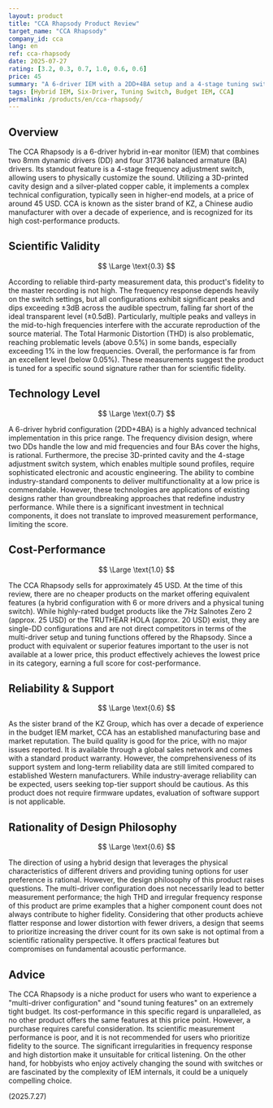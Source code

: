 ```yaml
---
layout: product
title: "CCA Rhapsody Product Review"
target_name: "CCA Rhapsody"
company_id: cca
lang: en
ref: cca-rhapsody
date: 2025-07-27
rating: [3.2, 0.3, 0.7, 1.0, 0.6, 0.6]
price: 45
summary: "A 6-driver IEM with a 2DD+4BA setup and a 4-stage tuning switch. It achieves the lowest price for equivalent features, but its measurement performance reveals significant issues."
tags: [Hybrid IEM, Six-Driver, Tuning Switch, Budget IEM, CCA]
permalink: /products/en/cca-rhapsody/
---
```


## Overview

The CCA Rhapsody is a 6-driver hybrid in-ear monitor (IEM) that combines two 8mm dynamic drivers (DD) and four 31736 balanced armature (BA) drivers. Its standout feature is a 4-stage frequency adjustment switch, allowing users to physically customize the sound. Utilizing a 3D-printed cavity design and a silver-plated copper cable, it implements a complex technical configuration, typically seen in higher-end models, at a price of around 45 USD. CCA is known as the sister brand of KZ, a Chinese audio manufacturer with over a decade of experience, and is recognized for its high cost-performance products.

## Scientific Validity

$$ \Large \text{0.3} $$

According to reliable third-party measurement data, this product's fidelity to the master recording is not high. The frequency response depends heavily on the switch settings, but all configurations exhibit significant peaks and dips exceeding ±3dB across the audible spectrum, falling far short of the ideal transparent level (±0.5dB). Particularly, multiple peaks and valleys in the mid-to-high frequencies interfere with the accurate reproduction of the source material. The Total Harmonic Distortion (THD) is also problematic, reaching problematic levels (above 0.5%) in some bands, especially exceeding 1% in the low frequencies. Overall, the performance is far from an excellent level (below 0.05%). These measurements suggest the product is tuned for a specific sound signature rather than for scientific fidelity.

## Technology Level

$$ \Large \text{0.7} $$

A 6-driver hybrid configuration (2DD+4BA) is a highly advanced technical implementation in this price range. The frequency division design, where two DDs handle the low and mid frequencies and four BAs cover the highs, is rational. Furthermore, the precise 3D-printed cavity and the 4-stage adjustment switch system, which enables multiple sound profiles, require sophisticated electronic and acoustic engineering. The ability to combine industry-standard components to deliver multifunctionality at a low price is commendable. However, these technologies are applications of existing designs rather than groundbreaking approaches that redefine industry performance. While there is a significant investment in technical components, it does not translate to improved measurement performance, limiting the score.

## Cost-Performance

$$ \Large \text{1.0} $$

The CCA Rhapsody sells for approximately 45 USD. At the time of this review, there are no cheaper products on the market offering equivalent features (a hybrid configuration with 6 or more drivers and a physical tuning switch). While highly-rated budget products like the 7Hz Salnotes Zero 2 (approx. 25 USD) or the TRUTHEAR HOLA (approx. 20 USD) exist, they are single-DD configurations and are not direct competitors in terms of the multi-driver setup and tuning functions offered by the Rhapsody. Since a product with equivalent or superior features important to the user is not available at a lower price, this product effectively achieves the lowest price in its category, earning a full score for cost-performance.

## Reliability & Support

$$ \Large \text{0.6} $$

As the sister brand of the KZ Group, which has over a decade of experience in the budget IEM market, CCA has an established manufacturing base and market reputation. The build quality is good for the price, with no major issues reported. It is available through a global sales network and comes with a standard product warranty. However, the comprehensiveness of its support system and long-term reliability data are still limited compared to established Western manufacturers. While industry-average reliability can be expected, users seeking top-tier support should be cautious. As this product does not require firmware updates, evaluation of software support is not applicable.

## Rationality of Design Philosophy

$$ \Large \text{0.6} $$

The direction of using a hybrid design that leverages the physical characteristics of different drivers and providing tuning options for user preference is rational. However, the design philosophy of this product raises questions. The multi-driver configuration does not necessarily lead to better measurement performance; the high THD and irregular frequency response of this product are prime examples that a higher component count does not always contribute to higher fidelity. Considering that other products achieve flatter response and lower distortion with fewer drivers, a design that seems to prioritize increasing the driver count for its own sake is not optimal from a scientific rationality perspective. It offers practical features but compromises on fundamental acoustic performance.

## Advice

The CCA Rhapsody is a niche product for users who want to experience a "multi-driver configuration" and "sound tuning features" on an extremely tight budget. Its cost-performance in this specific regard is unparalleled, as no other product offers the same features at this price point. However, a purchase requires careful consideration. Its scientific measurement performance is poor, and it is not recommended for users who prioritize fidelity to the source. The significant irregularities in frequency response and high distortion make it unsuitable for critical listening. On the other hand, for hobbyists who enjoy actively changing the sound with switches or are fascinated by the complexity of IEM internals, it could be a uniquely compelling choice.

(2025.7.27)
